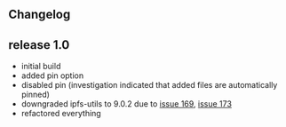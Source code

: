 Changelog
----

## release 1.0

- initial build
- added pin option
- disabled pin (investigation indicated that added files are automatically pinned)
- downgraded ipfs-utils to 9.0.2 due to [issue 169](https://github.com/ipfs/js-ipfs-utils/issues/169), [issue 173](https://github.com/ipfs/js-ipfs-utils/issues/173)
- refactored everything